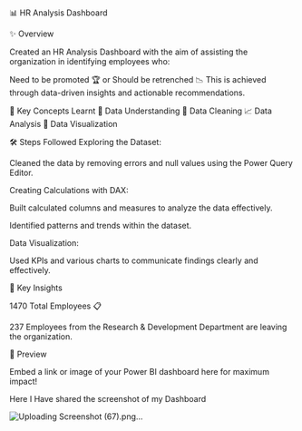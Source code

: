 📊 HR Analysis Dashboard

✨ Overview

Created an HR Analysis Dashboard with the aim of assisting the organization in identifying employees who:


Need to be promoted 🏆 or
Should be retrenched 📉
This is achieved through data-driven insights and actionable recommendations.


🔑 Key Concepts Learnt
🧠 Data Understanding
🧹 Data Cleaning
📈 Data Analysis
🎨 Data Visualization

🛠️ Steps Followed
Exploring the Dataset:

Cleaned the data by removing errors and null values using the Power Query Editor.

Creating Calculations with DAX:

Built calculated columns and measures to analyze the data effectively.

Identified patterns and trends within the dataset.

Data Visualization:

Used KPIs and various charts to communicate findings clearly and effectively.


📌 Key Insights


1470 Total Employees 📋


237 Employees from the Research & Development Department are leaving the organization.

🌟 Preview

Embed a link or image of your Power BI dashboard here for maximum impact!


Here I Have shared the screenshot of my Dashboard


![Uploading Screenshot (67).png…]()

